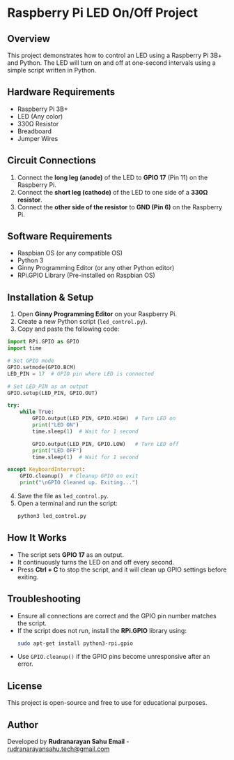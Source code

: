 # Raspberry Pi LED On/Off Project

## Overview
This project demonstrates how to control an LED using a Raspberry Pi 3B+ and Python. The LED will turn on and off at one-second intervals using a simple script written in Python.

## Hardware Requirements
- Raspberry Pi 3B+
- LED (Any color)
- 330Ω Resistor
- Breadboard
- Jumper Wires

## Circuit Connections
1. Connect the **long leg (anode)** of the LED to **GPIO 17** (Pin 11) on the Raspberry Pi.
2. Connect the **short leg (cathode)** of the LED to one side of a **330Ω resistor**.
3. Connect the **other side of the resistor** to **GND (Pin 6)** on the Raspberry Pi.

## Software Requirements
- Raspbian OS (or any compatible OS)
- Python 3
- Ginny Programming Editor (or any other Python editor)
- RPi.GPIO Library (Pre-installed on Raspbian OS)

## Installation & Setup
1. Open **Ginny Programming Editor** on your Raspberry Pi.
2. Create a new Python script (`led_control.py`).
3. Copy and paste the following code:

```python
import RPi.GPIO as GPIO
import time

# Set GPIO mode
GPIO.setmode(GPIO.BCM)
LED_PIN = 17  # GPIO pin where LED is connected

# Set LED_PIN as an output
GPIO.setup(LED_PIN, GPIO.OUT)

try:
    while True:
        GPIO.output(LED_PIN, GPIO.HIGH)  # Turn LED on
        print("LED ON")
        time.sleep(1)  # Wait for 1 second

        GPIO.output(LED_PIN, GPIO.LOW)   # Turn LED off
        print("LED OFF")
        time.sleep(1)  # Wait for 1 second

except KeyboardInterrupt:
    GPIO.cleanup()  # Cleanup GPIO on exit
    print("\nGPIO Cleaned up. Exiting...")
```

4. Save the file as `led_control.py`.
5. Open a terminal and run the script:
   ```sh
   python3 led_control.py
   ```

## How It Works
- The script sets **GPIO 17** as an output.
- It continuously turns the LED on and off every second.
- Press **Ctrl + C** to stop the script, and it will clean up GPIO settings before exiting.

## Troubleshooting
- Ensure all connections are correct and the GPIO pin number matches the script.
- If the script does not run, install the **RPi.GPIO** library using:
  ```sh
  sudo apt-get install python3-rpi.gpio
  ```
- Use `GPIO.cleanup()` if the GPIO pins become unresponsive after an error.

## License
This project is open-source and free to use for educational purposes.

## Author
Developed by **Rudranarayan Sahu**
**Email** - rudranarayansahu.tech@gmail.com

